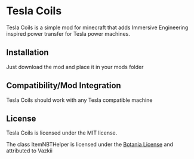 # Tesla Coils
Tesla Coils is a simple mod for minecraft that adds Immersive Engineering inspired power transfer for Tesla power machines.

## Installation
Just download the mod and place it in your mods folder

## Compatibility/Mod Integration
Tesla Coils should work with any Tesla compatible machine

## License
Tesla Coils is licensed under the MIT license.

The class ItemNBTHelper is licensed under the [Botania License](http://botaniamod.net/license.php) and attributed to Vazkii